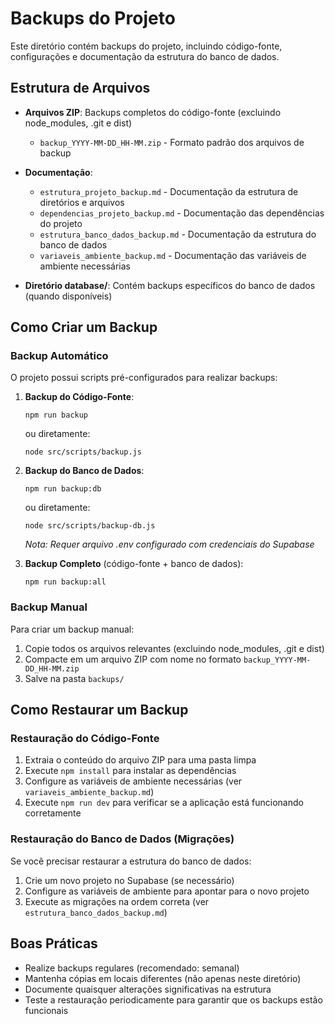 # Backups do Projeto

Este diretório contém backups do projeto, incluindo código-fonte, configurações e documentação da estrutura do banco de dados.

## Estrutura de Arquivos

- **Arquivos ZIP**: Backups completos do código-fonte (excluindo node_modules, .git e dist)
  - `backup_YYYY-MM-DD_HH-MM.zip` - Formato padrão dos arquivos de backup

- **Documentação**:
  - `estrutura_projeto_backup.md` - Documentação da estrutura de diretórios e arquivos
  - `dependencias_projeto_backup.md` - Documentação das dependências do projeto
  - `estrutura_banco_dados_backup.md` - Documentação da estrutura do banco de dados
  - `variaveis_ambiente_backup.md` - Documentação das variáveis de ambiente necessárias

- **Diretório database/**: Contém backups específicos do banco de dados (quando disponíveis)

## Como Criar um Backup

### Backup Automático

O projeto possui scripts pré-configurados para realizar backups:

1. **Backup do Código-Fonte**:
   ```
   npm run backup
   ```
   ou diretamente:
   ```
   node src/scripts/backup.js
   ```

2. **Backup do Banco de Dados**:
   ```
   npm run backup:db
   ```
   ou diretamente:
   ```
   node src/scripts/backup-db.js
   ```
   *Nota: Requer arquivo .env configurado com credenciais do Supabase*

3. **Backup Completo** (código-fonte + banco de dados):
   ```
   npm run backup:all
   ```

### Backup Manual

Para criar um backup manual:

1. Copie todos os arquivos relevantes (excluindo node_modules, .git e dist)
2. Compacte em um arquivo ZIP com nome no formato `backup_YYYY-MM-DD_HH-MM.zip`
3. Salve na pasta `backups/`

## Como Restaurar um Backup

### Restauração do Código-Fonte

1. Extraia o conteúdo do arquivo ZIP para uma pasta limpa
2. Execute `npm install` para instalar as dependências
3. Configure as variáveis de ambiente necessárias (ver `variaveis_ambiente_backup.md`)
4. Execute `npm run dev` para verificar se a aplicação está funcionando corretamente

### Restauração do Banco de Dados (Migrações)

Se você precisar restaurar a estrutura do banco de dados:

1. Crie um novo projeto no Supabase (se necessário)
2. Configure as variáveis de ambiente para apontar para o novo projeto
3. Execute as migrações na ordem correta (ver `estrutura_banco_dados_backup.md`)

## Boas Práticas

- Realize backups regulares (recomendado: semanal)
- Mantenha cópias em locais diferentes (não apenas neste diretório)
- Documente quaisquer alterações significativas na estrutura
- Teste a restauração periodicamente para garantir que os backups estão funcionais 